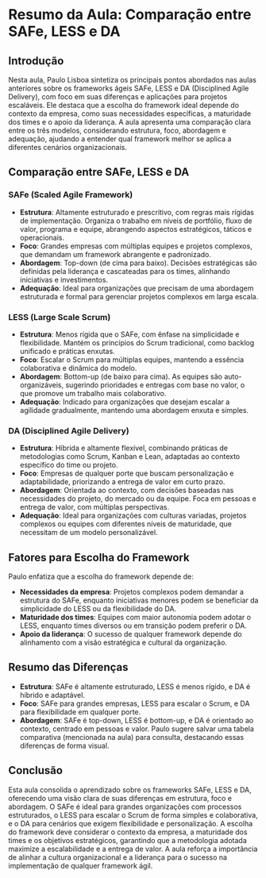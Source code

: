 # Resumo da Aula: Comparação entre SAFe, LESS e DA

## Introdução
Nesta aula, Paulo Lisboa sintetiza os principais pontos abordados nas aulas anteriores sobre os frameworks ágeis SAFe, LESS e DA (Disciplined Agile Delivery), com foco em suas diferenças e aplicações para projetos escaláveis. Ele destaca que a escolha do framework ideal depende do contexto da empresa, como suas necessidades específicas, a maturidade dos times e o apoio da liderança. A aula apresenta uma comparação clara entre os três modelos, considerando estrutura, foco, abordagem e adequação, ajudando a entender qual framework melhor se aplica a diferentes cenários organizacionais.

## Comparação entre SAFe, LESS e DA

### SAFe (Scaled Agile Framework)
- **Estrutura**: Altamente estruturado e prescritivo, com regras mais rígidas de implementação. Organiza o trabalho em níveis de portfólio, fluxo de valor, programa e equipe, abrangendo aspectos estratégicos, táticos e operacionais.
- **Foco**: Grandes empresas com múltiplas equipes e projetos complexos, que demandam um framework abrangente e padronizado.
- **Abordagem**: Top-down (de cima para baixo). Decisões estratégicas são definidas pela liderança e cascateadas para os times, alinhando iniciativas e investimentos.
- **Adequação**: Ideal para organizações que precisam de uma abordagem estruturada e formal para gerenciar projetos complexos em larga escala.

### LESS (Large Scale Scrum)
- **Estrutura**: Menos rígida que o SAFe, com ênfase na simplicidade e flexibilidade. Mantém os princípios do Scrum tradicional, como backlog unificado e práticas enxutas.
- **Foco**: Escalar o Scrum para múltiplas equipes, mantendo a essência colaborativa e dinâmica do modelo.
- **Abordagem**: Bottom-up (de baixo para cima). As equipes são auto-organizáveis, sugerindo prioridades e entregas com base no valor, o que promove um trabalho mais colaborativo.
- **Adequação**: Indicado para organizações que desejam escalar a agilidade gradualmente, mantendo uma abordagem enxuta e simples.

### DA (Disciplined Agile Delivery)
- **Estrutura**: Híbrida e altamente flexível, combinando práticas de metodologias como Scrum, Kanban e Lean, adaptadas ao contexto específico do time ou projeto.
- **Foco**: Empresas de qualquer porte que buscam personalização e adaptabilidade, priorizando a entrega de valor em curto prazo.
- **Abordagem**: Orientada ao contexto, com decisões baseadas nas necessidades do projeto, do mercado ou da equipe. Foca em pessoas e entrega de valor, com múltiplas perspectivas.
- **Adequação**: Ideal para organizações com culturas variadas, projetos complexos ou equipes com diferentes níveis de maturidade, que necessitam de um modelo personalizável.

## Fatores para Escolha do Framework
Paulo enfatiza que a escolha do framework depende de:
- **Necessidades da empresa**: Projetos complexos podem demandar a estrutura do SAFe, enquanto iniciativas menores podem se beneficiar da simplicidade do LESS ou da flexibilidade do DA.
- **Maturidade dos times**: Equipes com maior autonomia podem adotar o LESS, enquanto times diversos ou em transição podem preferir o DA.
- **Apoio da liderança**: O sucesso de qualquer framework depende do alinhamento com a visão estratégica e cultural da organização.

## Resumo das Diferenças
- **Estrutura**: SAFe é altamente estruturado, LESS é menos rígido, e DA é híbrido e adaptável.
- **Foco**: SAFe para grandes empresas, LESS para escalar o Scrum, e DA para flexibilidade em qualquer porte.
- **Abordagem**: SAFe é top-down, LESS é bottom-up, e DA é orientado ao contexto, centrado em pessoas e valor.
Paulo sugere salvar uma tabela comparativa (mencionada na aula) para consulta, destacando essas diferenças de forma visual.

## Conclusão
Esta aula consolida o aprendizado sobre os frameworks SAFe, LESS e DA, oferecendo uma visão clara de suas diferenças em estrutura, foco e abordagem. O SAFe é ideal para grandes organizações com processos estruturados, o LESS para escalar o Scrum de forma simples e colaborativa, e o DA para cenários que exigem flexibilidade e personalização. A escolha do framework deve considerar o contexto da empresa, a maturidade dos times e os objetivos estratégicos, garantindo que a metodologia adotada maximize a escalabilidade e a entrega de valor. A aula reforça a importância de alinhar a cultura organizacional e a liderança para o sucesso na implementação de qualquer framework ágil.